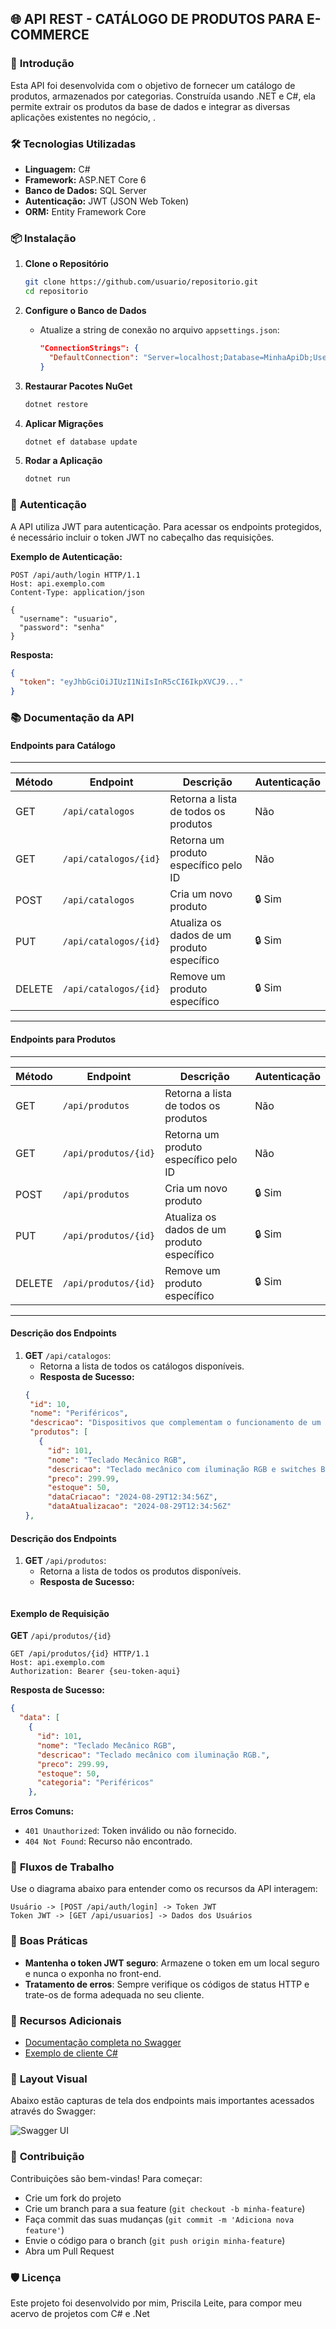

## 🌐 **API REST - CATÁLOGO DE PRODUTOS PARA E-COMMERCE**

### 🚀 **Introdução**
Esta API foi desenvolvida com o objetivo de fornecer um catálogo de produtos, armazenados por categorias. Construída usando .NET e C#, ela permite extrair os produtos da base de dados e integrar
as diversas aplicações existentes no negócio, .

### 🛠️ **Tecnologias Utilizadas**
- **Linguagem:** C#
- **Framework:** ASP.NET Core 6
- **Banco de Dados:** SQL Server
- **Autenticação:** JWT (JSON Web Token)
- **ORM:** Entity Framework Core

### 📦 **Instalação**

1. **Clone o Repositório**
   ```bash
   git clone https://github.com/usuario/repositorio.git
   cd repositorio
   ```

2. **Configure o Banco de Dados**
   - Atualize a string de conexão no arquivo `appsettings.json`:
     ```json
     "ConnectionStrings": {
       "DefaultConnection": "Server=localhost;Database=MinhaApiDb;User Id=usuario;Password=senha;"
     }
     ```

3. **Restaurar Pacotes NuGet**
   ```bash
   dotnet restore
   ```

4. **Aplicar Migrações**
   ```bash
   dotnet ef database update
   ```

5. **Rodar a Aplicação**
   ```bash
   dotnet run
   ```

### 🔑 **Autenticação**
A API utiliza JWT para autenticação. Para acessar os endpoints protegidos, é necessário incluir o token JWT no cabeçalho das requisições.

**Exemplo de Autenticação:**
```http
POST /api/auth/login HTTP/1.1
Host: api.exemplo.com
Content-Type: application/json

{
  "username": "usuario",
  "password": "senha"
}
```

**Resposta:**
```json
{
  "token": "eyJhbGciOiJIUzI1NiIsInR5cCI6IkpXVCJ9..."
}
```

### 📚 **Documentação da API**

#### **Endpoints para Catálogo**
--------------------------------------------------------------------------------------------------
| Método | Endpoint                 | Descrição                                   | Autenticação  |
|--------|--------------------------|---------------------------------------------|---------------|
| GET    | `/api/catalogos`         | Retorna a lista de todos os produtos        |  Não          |
| GET    | `/api/catalogos/{id}`    | Retorna um produto específico pelo ID       |  Não          |
| POST   | `/api/catalogos`         | Cria um novo produto                        |  🔒 Sim       |
| PUT    | `/api/catalogos/{id}`    | Atualiza os dados de um produto específico  |  🔒 Sim       |
| DELETE | `/api/catalogos/{id}`    | Remove um produto específico                |  🔒 Sim       |
----------------------------------------------------------------------------------------------------

#### **Endpoints para Produtos**
--------------------------------------------------------------------------------------------------
| Método | Endpoint                 | Descrição                                   | Autenticação  |
|--------|--------------------------|---------------------------------------------|---------------|
| GET    | `/api/produtos`          | Retorna a lista de todos os produtos        |  Não          |
| GET    | `/api/produtos/{id}`     | Retorna um produto específico pelo ID       |  Não          |
| POST   | `/api/produtos`          | Cria um novo produto                        |  🔒 Sim       |
| PUT    | `/api/produtos/{id}`     | Atualiza os dados de um produto específico  |  🔒 Sim       |
| DELETE | `/api/produtos/{id}`     | Remove um produto específico                |  🔒 Sim       |
----------------------------------------------------------------------------------------------------


#### **Descrição dos Endpoints**

1. **GET** `/api/catalogos`:
   - Retorna a lista de todos os catálogos disponíveis.
   - **Resposta de Sucesso:**
    ```json
   {
     "id": 10,
     "nome": "Periféricos",
     "descricao": "Dispositivos que complementam o funcionamento de um computador.",
     "produtos": [
       {
         "id": 101,
         "nome": "Teclado Mecânico RGB",
         "descricao": "Teclado mecânico com iluminação RGB e switches Blue.",
         "preco": 299.99,
         "estoque": 50,
         "dataCriacao": "2024-08-29T12:34:56Z",
         "dataAtualizacao": "2024-08-29T12:34:56Z"
    },
    

#### **Descrição dos Endpoints**

1. **GET** `/api/produtos`:
   - Retorna a lista de todos os produtos disponíveis.
   - **Resposta de Sucesso:**
     ```json
  

#### **Exemplo de Requisição**

**GET** `/api/produtos/{id}`

```http
GET /api/produtos/{id} HTTP/1.1
Host: api.exemplo.com
Authorization: Bearer {seu-token-aqui}
```

**Resposta de Sucesso:**
```json
{
  "data": [
    {
      "id": 101,
      "nome": "Teclado Mecânico RGB",
      "descricao": "Teclado mecânico com iluminação RGB.",
      "preco": 299.99,
      "estoque": 50,
      "categoria": "Periféricos"
    },
```

**Erros Comuns:**
- `401 Unauthorized`: Token inválido ou não fornecido.
- `404 Not Found`: Recurso não encontrado.

### 🔄 **Fluxos de Trabalho**
Use o diagrama abaixo para entender como os recursos da API interagem:

```plaintext
Usuário -> [POST /api/auth/login] -> Token JWT
Token JWT -> [GET /api/usuarios] -> Dados dos Usuários
```

### 📝 **Boas Práticas**
- **Mantenha o token JWT seguro**: Armazene o token em um local seguro e nunca o exponha no front-end.
- **Tratamento de erros**: Sempre verifique os códigos de status HTTP e trate-os de forma adequada no seu cliente.

### 🧩 **Recursos Adicionais**
- [Documentação completa no Swagger](https://learn.microsoft.com/pt-br/aspnet/core/tutorials/web-api-help-pages-using-swagger?view=aspnetcore-6.0)
- [Exemplo de cliente C#]()

### 🎨 **Layout Visual**
Abaixo estão capturas de tela dos endpoints mais importantes acessados através do Swagger:

![Swagger UI]()

### 🤝 **Contribuição**
Contribuições são bem-vindas! Para começar:
- Crie um fork do projeto
- Crie um branch para a sua feature (`git checkout -b minha-feature`)
- Faça commit das suas mudanças (`git commit -m 'Adiciona nova feature'`)
- Envie o código para o branch (`git push origin minha-feature`)
- Abra um Pull Request

### 🛡️ **Licença**
Este projeto foi desenvolvido por mim, Priscila Leite, para compor meu acervo de projetos com C# e .Net

